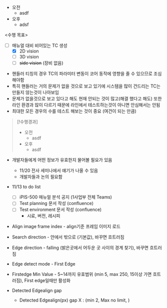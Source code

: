 - 오전
	- asdf
- 오후
	- adsf

<수행 목표>
- [ ] 매뉴얼 대비 비어있는 TC 생성
	- [x] 2D vision
	- [ ] 3D vision
	- [ ] ~~side vision~~ (장비 없음)

- 핸들러 티칭의 경우 TC의 파라미터 변동이 코어 동작에 영향을 줄 수 있으므로 조심해야함
- 특히 핸들러는 거의 문제가 없을 것으로 보고 있기에 시스템을 많이 건드리는 TC는 만들지 않는것이 나아보임
- 문제가 없을것으로 보고 있다고 해도 현재 안되는 것이 많고(해결 했다고 해도) 또한 라인 환경과 많이 다르기 때문에 라인에서 테스트하는것이 아니면 안심해서는 안됨
- 최대한 모든 경우의 수를 테스트 해보는 것이 중요 (여건이 되는 만큼)

>[!수행경과]
>- 오전
>	- asdf
>- 오후
>	- asdf

- 개발자들에게 어떤 정보가 유효한지 물어볼 필요가 있음
	- 11/20 전사 세미나에서 얘기가 나올 수 있음
	- 개발자들과 논의 필요함

- 11/13 to do list
	- [ ] iPIS-500 매뉴얼 분석 공지 (1사업부 전체 Teams)
	- [ ] Test planning 문서 작성 (confluence)
	- [ ] Test environment 문서 작성 (confluence)
		- 시료, 버전, 레시피

- Align image frame index - align기준 프레임 이미지 로드
- Search direction - 안에서 밖으로 (기본값), 바꾸면 흐트러짐
- Edge direction - falling (밝은곳에서 어두운 곳 사이의  경계 찾기), 바꾸면 흐트러짐
- Edge detect mode - First Edge
- Firstedge Min Value - 5~14까지 유효범위 (min 5, max 250, 15이상 가면 흐트러짐), First edge일때만 활성화
- Detected Edgealign gap
	- Detected Edgealign(px) gap X : (min 2, Max no limit, )